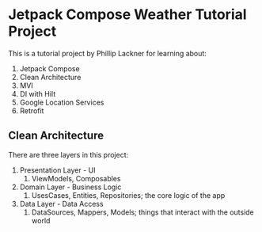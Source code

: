 # Jetpack Compose Weather Tutorial Project
This is a tutorial project by Phillip Lackner for learning about:
1. Jetpack Compose
2. Clean Architecture
3. MVI
4. DI with Hilt
5. Google Location Services
6. Retrofit


## Clean Architecture
There are three layers in this project:
1. Presentation Layer - UI 
   1. ViewModels, Composables
2. Domain Layer - Business Logic
   1. UsesCases, Entities, Repositories; the core logic of the app
3. Data Layer - Data Access
   1. DataSources, Mappers, Models; things that interact with the outside world